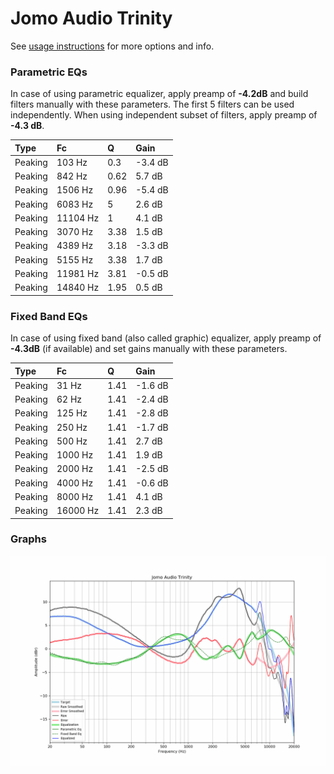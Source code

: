 # Jomo Audio Trinity
See [usage instructions](https://github.com/jaakkopasanen/AutoEq#usage) for more options and info.

### Parametric EQs
In case of using parametric equalizer, apply preamp of **-4.2dB** and build filters manually
with these parameters. The first 5 filters can be used independently.
When using independent subset of filters, apply preamp of **-4.3 dB**.

| Type    | Fc       |    Q | Gain    |
|:--------|:---------|:-----|:--------|
| Peaking | 103 Hz   | 0.3  | -3.4 dB |
| Peaking | 842 Hz   | 0.62 | 5.7 dB  |
| Peaking | 1506 Hz  | 0.96 | -5.4 dB |
| Peaking | 6083 Hz  | 5    | 2.6 dB  |
| Peaking | 11104 Hz | 1    | 4.1 dB  |
| Peaking | 3070 Hz  | 3.38 | 1.5 dB  |
| Peaking | 4389 Hz  | 3.18 | -3.3 dB |
| Peaking | 5155 Hz  | 3.38 | 1.7 dB  |
| Peaking | 11981 Hz | 3.81 | -0.5 dB |
| Peaking | 14840 Hz | 1.95 | 0.5 dB  |

### Fixed Band EQs
In case of using fixed band (also called graphic) equalizer, apply preamp of **-4.3dB**
(if available) and set gains manually with these parameters.

| Type    | Fc       |    Q | Gain    |
|:--------|:---------|:-----|:--------|
| Peaking | 31 Hz    | 1.41 | -1.6 dB |
| Peaking | 62 Hz    | 1.41 | -2.4 dB |
| Peaking | 125 Hz   | 1.41 | -2.8 dB |
| Peaking | 250 Hz   | 1.41 | -1.7 dB |
| Peaking | 500 Hz   | 1.41 | 2.7 dB  |
| Peaking | 1000 Hz  | 1.41 | 1.9 dB  |
| Peaking | 2000 Hz  | 1.41 | -2.5 dB |
| Peaking | 4000 Hz  | 1.41 | -0.6 dB |
| Peaking | 8000 Hz  | 1.41 | 4.1 dB  |
| Peaking | 16000 Hz | 1.41 | 2.3 dB  |

### Graphs
![](./Jomo%20Audio%20Trinity.png)